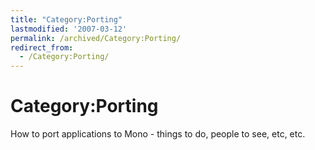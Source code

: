 ```yaml
---
title: "Category:Porting"
lastmodified: '2007-03-12'
permalink: /archived/Category:Porting/
redirect_from:
  - /Category:Porting/
---
```


Category:Porting
================

How to port applications to Mono - things to do, people to see, etc, etc.

